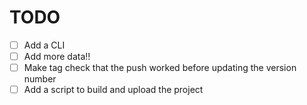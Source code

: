 # TODO

- [ ] Add a CLI
- [ ] Add more data!!
- [ ] Make tag check that the push worked before updating the version number
- [ ] Add  a script to build and upload the project

